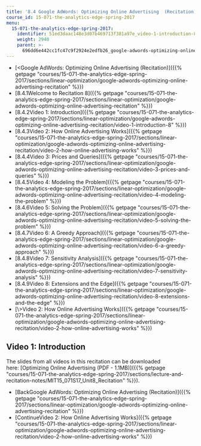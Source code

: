 ```yaml
---
title: '8.4 Google AdWords: Optimizing Online Advertising  (Recitation)'
course_id: 15-071-the-analytics-edge-spring-2017
menu:
  15-071-the-analytics-edge-spring-2017:
    identifier: 51ed3daac148e3d07b469713f381a97e_video-1-introduction-8
    weight: 2940
    parent: >-
      696dd6e442cc1fc47c9f2924e2edfb26_google-adwords-optimizing-online-advertising-recitation
---
```

*   [<Google AdWords: Optimizing Online Advertising (Recitation)]({{% getpage "courses/15-071-the-analytics-edge-spring-2017/sections/linear-optimization/google-adwords-optimizing-online-advertising-recitation" %}})
*   [8.4.1Welcome to Recitation 8]({{% getpage "courses/15-071-the-analytics-edge-spring-2017/sections/linear-optimization/google-adwords-optimizing-online-advertising-recitation" %}})
*   [8.4.2Video 1: Introduction]({{% getpage "courses/15-071-the-analytics-edge-spring-2017/sections/linear-optimization/google-adwords-optimizing-online-advertising-recitation/video-1-introduction-8" %}})
*   [8.4.3Video 2: How Online Advertising Works]({{% getpage "courses/15-071-the-analytics-edge-spring-2017/sections/linear-optimization/google-adwords-optimizing-online-advertising-recitation/video-2-how-online-advertising-works" %}})
*   [8.4.4Video 3: Prices and Queries]({{% getpage "courses/15-071-the-analytics-edge-spring-2017/sections/linear-optimization/google-adwords-optimizing-online-advertising-recitation/video-3-prices-and-queries" %}})
*   [8.4.5Video 4: Modeling the Problem]({{% getpage "courses/15-071-the-analytics-edge-spring-2017/sections/linear-optimization/google-adwords-optimizing-online-advertising-recitation/video-4-modeling-the-problem" %}})
*   [8.4.6Video 5: Solving the Problem]({{% getpage "courses/15-071-the-analytics-edge-spring-2017/sections/linear-optimization/google-adwords-optimizing-online-advertising-recitation/video-5-solving-the-problem" %}})
*   [8.4.7Video 6: A Greedy Approach]({{% getpage "courses/15-071-the-analytics-edge-spring-2017/sections/linear-optimization/google-adwords-optimizing-online-advertising-recitation/video-6-a-greedy-approach" %}})
*   [8.4.8Video 7: Sensitivity Analysis]({{% getpage "courses/15-071-the-analytics-edge-spring-2017/sections/linear-optimization/google-adwords-optimizing-online-advertising-recitation/video-7-sensitivity-analysis" %}})
*   [8.4.9Video 8: Extensions and the Edge]({{% getpage "courses/15-071-the-analytics-edge-spring-2017/sections/linear-optimization/google-adwords-optimizing-online-advertising-recitation/video-8-extensions-and-the-edge" %}})
*   [\\>Video 2: How Online Advertising Works]({{% getpage "courses/15-071-the-analytics-edge-spring-2017/sections/linear-optimization/google-adwords-optimizing-online-advertising-recitation/video-2-how-online-advertising-works" %}})

Video 1: Introduction
---------------------

The slides from all videos in this recitation can be downloaded here: [Optimizing Online Advertising (PDF - 1.1MB)]({{% getpage "courses/15-071-the-analytics-edge-spring-2017/sections/lecture-and-recitation-notes/MIT15_071S17_Unit8_Recitation" %}}).

*   [BackGoogle AdWords: Optimizing Online Advertising (Recitation)]({{% getpage "courses/15-071-the-analytics-edge-spring-2017/sections/linear-optimization/google-adwords-optimizing-online-advertising-recitation" %}})
*   [ContinueVideo 2: How Online Advertising Works]({{% getpage "courses/15-071-the-analytics-edge-spring-2017/sections/linear-optimization/google-adwords-optimizing-online-advertising-recitation/video-2-how-online-advertising-works" %}})
